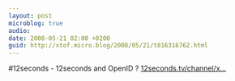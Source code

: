 ```yaml
---
layout: post
microblog: true
audio: 
date: 2008-05-21 02:00 +0200
guid: http://xtof.micro.blog/2008/05/21/t816316762.html
---
```

#12seconds - 12seconds and OpenID ? [12seconds.tv/channel/x...](http://12seconds.tv/channel/xtof/1393)
